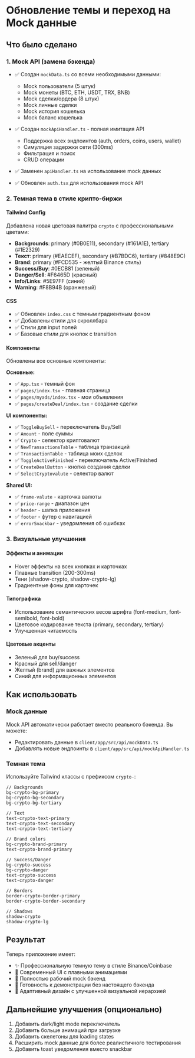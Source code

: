 # Обновление темы и переход на Mock данные

## Что было сделано

### 1. Mock API (замена бэкенда)
- ✅ Создан `mockData.ts` со всеми необходимыми данными:
  - Mock пользователи (5 штук)
  - Mock монеты (BTC, ETH, USDT, TRX, BNB)
  - Mock сделки/ордера (8 штук)
  - Mock личные сделки
  - Mock история кошелька
  - Mock баланс кошелька
  
- ✅ Создан `mockApiHandler.ts` - полная имитация API
  - Поддержка всех эндпоинтов (auth, orders, coins, users, wallet)
  - Симуляция задержки сети (300ms)
  - Фильтрация и поиск
  - CRUD операции

- ✅ Заменен `apiHandler.ts` на использование mock данных
- ✅ Обновлен `auth.tsx` для использования mock API

### 2. Темная тема в стиле крипто-биржи

#### Tailwind Config
Добавлена новая цветовая палитра `crypto` с профессиональными цветами:
- **Backgrounds**: primary (#0B0E11), secondary (#161A1E), tertiary (#1E2329)
- **Текст**: primary (#EAECEF), secondary (#B7BDC6), tertiary (#848E9C)
- **Brand**: primary (#FCD535 - желтый Binance стиль)
- **Success/Buy**: #0ECB81 (зеленый)
- **Danger/Sell**: #F6465D (красный)
- **Info/Links**: #5E97FF (синий)
- **Warning**: #F8B94B (оранжевый)

#### CSS
- ✅ Обновлен `index.css` с темным градиентным фоном
- ✅ Добавлены стили для скроллбара
- ✅ Стили для input полей
- ✅ Базовые стили для кнопок с transition

#### Компоненты
Обновлены все основные компоненты:

**Основные:**
- ✅ `App.tsx` - темный фон
- ✅ `pages/index.tsx` - главная страница
- ✅ `pages/myads/index.tsx` - мои объявления
- ✅ `pages/createDeal/index.tsx` - создание сделки

**UI компоненты:**
- ✅ `ToggleBuySell` - переключатель Buy/Sell
- ✅ `Amount` - поле суммы
- ✅ `Crypto` - селектор криптовалют
- ✅ `NewTransactionsTable` - таблица транзакций
- ✅ `TransactionTable` - таблица моих сделок
- ✅ `ToggleActiveFinished` - переключатель Active/Finished
- ✅ `CreateDealButton` - кнопка создания сделки
- ✅ `SelectCryptovalute` - селектор валют

**Shared UI:**
- ✅ `frame-valute` - карточка валюты
- ✅ `price-range` - диапазон цен
- ✅ `header` - шапка приложения
- ✅ `footer` - футер с навигацией
- ✅ `errorSnackbar` - уведомления об ошибках

### 3. Визуальные улучшения

#### Эффекты и анимации
- Hover эффекты на всех кнопках и карточках
- Плавные transition (200-300ms)
- Тени (shadow-crypto, shadow-crypto-lg)
- Градиентные фоны для карточек

#### Типографика
- Использование семантических весов шрифта (font-medium, font-semibold, font-bold)
- Цветовое кодирование текста (primary, secondary, tertiary)
- Улучшенная читаемость

#### Цветовые акценты
- Зеленый для buy/success
- Красный для sell/danger
- Желтый (brand) для важных элементов
- Синий для информационных элементов

## Как использовать

### Mock данные
Mock API автоматически работает вместо реального бэкенда. Вы можете:
- Редактировать данные в `client/app/src/api/mockData.ts`
- Добавлять новые эндпоинты в `client/app/src/api/mockApiHandler.ts`

### Темная тема
Используйте Tailwind классы с префиксом `crypto-`:
```tsx
// Backgrounds
bg-crypto-bg-primary
bg-crypto-bg-secondary
bg-crypto-bg-tertiary

// Text
text-crypto-text-primary
text-crypto-text-secondary
text-crypto-text-tertiary

// Brand colors
bg-crypto-brand-primary
text-crypto-brand-primary

// Success/Danger
bg-crypto-success
bg-crypto-danger
text-crypto-success
text-crypto-danger

// Borders
border-crypto-border-primary
border-crypto-border-secondary

// Shadows
shadow-crypto
shadow-crypto-lg
```

## Результат

Теперь приложение имеет:
- ✨ Профессиональную темную тему в стиле Binance/Coinbase
- 🎨 Современный UI с плавными анимациями
- 💾 Полностью рабочий mock бэкенд
- 🚀 Готовность к демонстрации без настоящего бэкенда
- 📱 Адаптивный дизайн с улучшенной визуальной иерархией

## Дальнейшие улучшения (опционально)

1. Добавить dark/light mode переключатель
2. Добавить больше анимаций при загрузке
3. Добавить скелетоны для loading states
4. Расширить mock данные для более реалистичного тестирования
5. Добавить toast уведомления вместо snackbar


